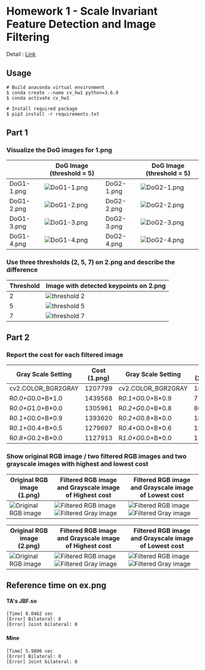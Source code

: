 # Homework 1 - Scale Invariant Feature Detection and Image Filtering
Detail : [Link](hw1.pdf)

## Usage
```shell
# Build anaconda virtual environment
$ conda create --name cv_hw1 python=3.6.9
$ conda activate cv_hw1

# Install required package
$ pip3 install -r requirements.txt
```

## Part 1
### Visualize the DoG images for 1.png
||DoG Image (threshold = 5)||DoG Image (threshold = 5)|
|-|-|-|-|
|DoG1-1.png|![DoG1-1.png](./part1/DoG_output/DoG1_1.png)|DoG2-1.png|![DoG2-1.png](./part1/DoG_output/DoG2_1.png)|
|DoG1-2.png|![DoG1-2.png](./part1/DoG_output/DoG1_2.png)|DoG2-2.png|![DoG2-2.png](./part1/DoG_output/DoG2_2.png)|
|DoG1-3.png|![DoG1-3.png](./part1/DoG_output/DoG1_3.png)|DoG2-3.png|![DoG2-3.png](./part1/DoG_output/DoG2_3.png)|
|DoG1-4.png|![DoG1-4.png](./part1/DoG_output/DoG1_4.png)|DoG2-4.png|![DoG2-4.png](./part1/DoG_output/DoG2_4.png)|

### Use three thresholds (2, 5, 7) on 2.png and describe the difference
|Threshold|Image with detected keypoints on 2.png|
|-|-|
|2|![threshold 2](./part1/keypoints_output/keypoints_threshold_2.png)|
|5|![threshold 5](./part1/keypoints_output/keypoints_threshold_5.png)|
|7|![threshold 7](./part1/keypoints_output/keypoints_threshold_7.png)|

## Part 2
### Report the cost for each filtered image
|Gray Scale Setting|Cost (1.png)|Gray Scale Setting|Cost (2.png)|
|-|-|-|-|
|cv2.COLOR_BGR2GRAY|1207799|cv2.COLOR_BGR2GRAY|183850|
|R*0.0+G*0.0+B*1.0|1439568|R*0.1+G*0.0+B*0.9|77882|
|R*0.0+G*1.0+B*0.0|1305961|R*0.2+G*0.0+B*0.8|86023|
|R*0.1+G*0.0+B*0.9|1393620|R*0.2+G*0.8+B*0.0|188019|
|R*0.1+G*0.4+B*0.5|1279697|R*0.4+G*0.0+B*0.6|128341|
|R*0.8+G*0.2+B*0.0|1127913|R*1.0+G*0.0+B*0.0|110862|

### Show original RGB image / two filtered RGB images and two grayscale images with highest and lowest cost
|Original RGB image (1.png)|Filtered RGB image and Grayscale image of Highest cost|Filtered RGB image and Grayscale image of Lowest cost|
|-|-|-|
|![Original RGB image](./part2/testdata/1.png)|![Filtered RGB image](./part2/filter_image_1/highest_cost/filterd_rgb.png)![Filtered Gray image](./part2/filter_image_1/highest_cost/filterd_gray.png)|![Filtered RGB image](./part2/filter_image_1/lowest_cost/filterd_rgb.png)![Filtered Gray image](./part2/filter_image_1/lowest_cost/filterd_gray.png)|

|Original RGB image (2.png)|Filtered RGB image and Grayscale image of Highest cost|Filtered RGB image and Grayscale image of Lowest cost|
|-|-|-|
|![Original RGB image](./part2/testdata/2.png)|![Filtered RGB image](./part2/filter_image_2/highest_cost/filterd_rgb.png)![Filtered Gray image](./part2/filter_image_2/highest_cost/filterd_gray.png)|![Filtered RGB image](./part2/filter_image_2/lowest_cost/filterd_rgb.png)![Filtered Gray image](./part2/filter_image_2/lowest_cost/filterd_gray.png)|

## Reference time on ex.png
#### TA's JBF.so
```shell
[Time] 8.0462 sec
[Error] Bilateral: 0
[Error] Joint bilateral: 0
```

#### Mine
```shell
[Time] 5.9806 sec
[Error] Bilateral: 0
[Error] Joint bilateral: 0
```
